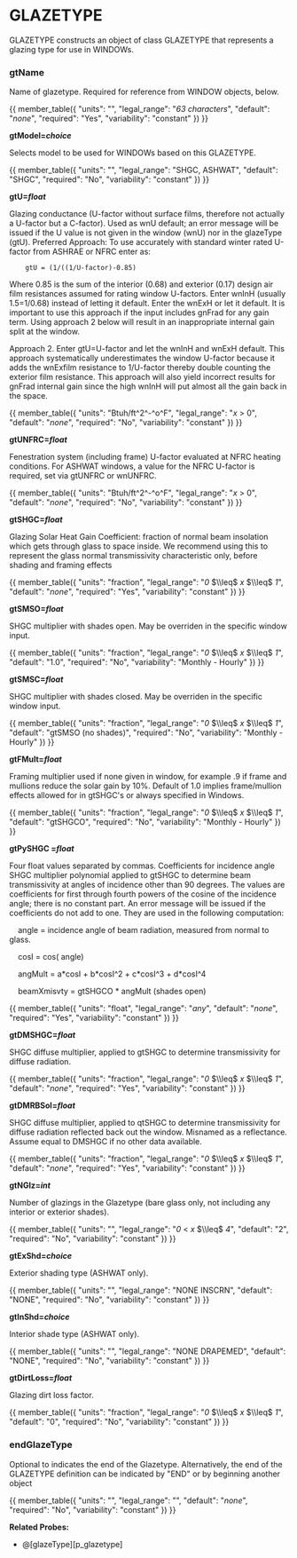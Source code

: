 # GLAZETYPE

GLAZETYPE constructs an object of class GLAZETYPE that represents a glazing type for use in WINDOWs.

### gtName

Name of glazetype. Required for reference from WINDOW objects, below.

{{
  member_table({
    "units": "",
    "legal_range": "*63 characters*", 
    "default": "*none*",
    "required": "Yes",
    "variability": "constant" 
  })
}}

**gtModel=*choice***

Selects model to be used for WINDOWs based on this GLAZETYPE.

{{
  member_table({
    "units": "",
    "legal_range": "SHGC, ASHWAT", 
    "default": "SHGC",
    "required": "No",
    "variability": "constant" 
  })
}}

**gtU=*float***

Glazing conductance (U-factor without surface films, therefore not actually a U-factor but a C-factor). Used as wnU default; an error message will be issued if the U value is not given in the window (wnU) nor in the glazeType (gtU). <!-- TODO: rename gtC? (Also wnU s/b wnC?) 7-2011 --> Preferred Approach: To use accurately with standard winter rated U-factor from ASHRAE or NFRC enter as:

        gtU = (1/((1/U-factor)-0.85)

Where 0.85 is the sum of the interior (0.68) and exterior (0.17) design air film resistances assumed for rating window U-factors. Enter wnInH (usually 1.5=1/0.68) instead of letting it default. Enter the wnExH or let it default. It is important to use this approach if the input includes gnFrad for any gain term. Using approach 2 below will result in an inappropriate internal gain split at the window.

Approach 2. Enter gtU=U-factor and let the wnInH and wnExH default. This approach systematically underestimates the window U-factor because it adds the wnExfilm resistance to 1/U-factor thereby double counting the exterior film resistance. This approach will also yield incorrect results for gnFrad internal gain since the high wnInH will put almost all the gain back in the space.

{{
  member_table({
    "units": "Btuh/ft^2^-^o^F",
    "legal_range": "*x* $>$ 0", 
    "default": "*none*",
    "required": "No",
    "variability": "constant" 
  })
}}

**gtUNFRC=*float***

Fenestration system (including frame) U-factor evaluated at NFRC heating conditions. For ASHWAT windows, a value for the NFRC U-factor is required, set via gtUNFRC or wnUNFRC.

{{
  member_table({
    "units": "Btuh/ft^2^-^o^F",
    "legal_range": "*x* $>$ 0", 
    "default": "*none*",
    "required": "No",
    "variability": "constant" 
  })
}}

**gtSHGC=*float***

Glazing Solar Heat Gain Coefficient: fraction of normal beam insolation which gets through glass to space inside. We recommend using this to represent the glass normal transmissivity characteristic only, before shading and framing effects

{{
  member_table({
    "units": "fraction",
    "legal_range": "*0* $\\leq$ *x* $\\leq$ *1*", 
    "default": "*none*",
    "required": "Yes",
    "variability": "constant" 
  })
}}

**gtSMSO=*float***

SHGC multiplier with shades open. May be overriden in the specific window input.

{{
  member_table({
    "units": "fraction",
    "legal_range": "*0* $\\leq$ *x* $\\leq$ *1*", 
    "default": "1.0",
    "required": "No",
    "variability": "Monthly - Hourly" 
  })
}}

**gtSMSC=*float***

SHGC multiplier with shades closed. May be overriden in the specific window input.

{{
  member_table({
    "units": "fraction",
    "legal_range": "*0* $\\leq$ *x* $\\leq$ *1*", 
    "default": "gtSMSO (no shades)",
    "required": "No",
    "variability": "Monthly - Hourly" 
  })
}}

**gtFMult=*float***

Framing multiplier used if none given in window, for example .9 if frame and mullions reduce the solar gain by 10%. Default of 1.0 implies frame/mullion effects allowed for in gtSHGC's or always specified in Windows.

{{
  member_table({
    "units": "fraction",
    "legal_range": "*0* $\\leq$ *x* $\\leq$ *1*", 
    "default": "gtSHGCO",
    "required": "No",
    "variability": "Monthly - Hourly" 
  })
}}

**gtPySHGC =*float***

Four float values separated by commas. Coefficients for incidence angle SHGC multiplier polynomial applied to gtSHGC to determine beam transmissivity at angles of incidence other than 90 degrees. The values are coefficients for first through fourth powers of the cosine of the incidence angle; there is no constant part. An error message will be issued if the coefficients do not add to one. They are used in the following computation:

    angle = incidence angle of beam radiation, measured from normal to glass.

    cosI = cos( angle)

    angMult = a\*cosI + b\*cosI\^2 + c\*cosI\^3 + d\*cosI\^4

    beamXmisvty = gtSHGCO \* angMult (shades open)

{{
  member_table({
    "units": "float",
    "legal_range": "*any*", 
    "default": "*none*",
    "required": "Yes",
    "variability": "constant" 
  })
}}

**gtDMSHGC=*float***

SHGC diffuse multiplier, applied to gtSHGC to determine transmissivity for diffuse radiation.

{{
  member_table({
    "units": "fraction",
    "legal_range": "*0* $\\leq$ *x* $\\leq$ *1*", 
    "default": "*none*",
    "required": "Yes",
    "variability": "constant" 
  })
}}

**gtDMRBSol=*float***

SHGC diffuse multiplier, applied to qtSHGC to determine transmissivity for diffuse radiation reflected back out the window. Misnamed as a reflectance. Assume equal to DMSHGC if no other data available.

{{
  member_table({
    "units": "fraction",
    "legal_range": "*0* $\\leq$ *x* $\\leq$ *1*", 
    "default": "*none*",
    "required": "Yes",
    "variability": "constant" 
  })
}}

**gtNGlz=*int***

Number of glazings in the Glazetype (bare glass only, not including any interior or exterior shades).

{{
  member_table({
    "units": "",
    "legal_range": "*0* $<$ *x* $\\leq$ *4*", 
    "default": "2",
    "required": "No",
    "variability": "constant" 
  })
}}

**gtExShd=*choice***

Exterior shading type (ASHWAT only).

{{
  member_table({
    "units": "",
    "legal_range": "NONE INSCRN", 
    "default": "NONE",
    "required": "No",
    "variability": "constant" 
  })
}}

**gtInShd=*choice***

Interior shade type (ASHWAT only).

{{
  member_table({
    "units": "",
    "legal_range": "NONE DRAPEMED", 
    "default": "NONE",
    "required": "No",
    "variability": "constant" 
  })
}}

**gtDirtLoss=*float***

Glazing dirt loss factor.

{{
  member_table({
    "units": "fraction",
    "legal_range": "*0* $\\leq$ *x* $\\leq$ *1*", 
    "default": "0",
    "required": "No",
    "variability": "constant" 
  })
}}

### endGlazeType

Optional to indicates the end of the Glazetype. Alternatively, the end of the GLAZETYPE definition can be indicated by "END" or by beginning another object

{{
  member_table({
    "units": "",
    "legal_range": "", 
    "default": "*none*",
    "required": "No",
    "variability": "constant" 
  })
}}

**Related Probes:**

- @[glazeType][p_glazetype]
